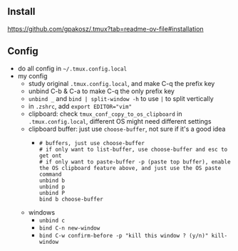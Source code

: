 

## Install

https://github.com/gpakosz/.tmux?tab=readme-ov-file#installation


## Config

* do all config in `~/.tmux.config.local`
* my config
  * study original `.tmux.config.local`, and make C-q the prefix key
  * unbind C-b & C-a to make C-q the only prefix key
  * `unbind _` and `bind | split-window -h` to use `|` to split vertically
  * in `.zshrc`, add `export EDITOR="vim"`
  * clipboard: check `tmux_conf_copy_to_os_clipboard` in `.tmux.config.local`, different OS might need different settings
  * clipboard buffer: just use `choose-buffer`, not sure if it's a good idea
    * ```
      # buffers, just use choose-buffer
      # if only want to list-buffer, use choose-buffer and esc to get ont
      # if only want to paste-buffer -p (paste top buffer), enable the OS clipboard feature above, and just use the OS paste command
      unbind b
      unbind p
      unbind P
      bind b choose-buffer
      ```
  * windows
    * `unbind c`
    * `bind C-n new-window`
    * `bind C-w confirm-before -p "kill this window ? (y/n)" kill-window`

